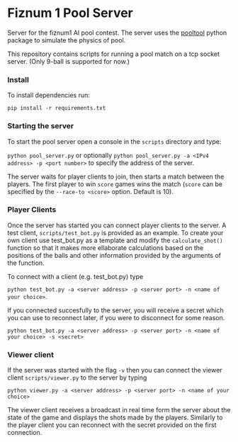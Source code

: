 # Fiznum 1 Pool Server

Server for the fiznum1 AI pool contest. The server uses the [pooltool](https://github.com/ekiefl/pooltool) python package to simulate the physics of pool.

This repository contains scripts for running a pool match on a tcp socket server. (Only 9-ball is supported for now.)

### Install

To install dependencies run:

`pip install -r requirements.txt`

### Starting the server

To start the pool server open a console in the `scripts` directory and type:

`python pool_server.py` or optionally `python pool_server.py -a <IPv4 address> -p <port number>` to specify the address of the server.

The server waits for player clients to join, then starts a match between the players. The first player to win `score` games wins the match (`score` can be specified by the `--race-to <score>` option. Default is 10). 

### Player Clients

Once the server has started you can connect player clients to the server. A test client, `scripts/test_bot.py` is provided as an example. To create your own client use test_bot.py as a template and modify the `calculate_shot()` function so that it makes more ellaborate calculations based on the positions of the balls and other information provided by the arguments of the function. 

To connect with a client (e.g. test_bot.py) type

`python test_bot.py -a <server address> -p <server port> -n <name of your choice>`. 

If you connected succesfully to the server, you will receive a secret which you can use to reconnect later, if you were to disconnect for some reason.

`python test_bot.py -a <server address> -p <server port> -n <name of your choice> -s <secret>`

### Viewer client

If the server was started with the flag `-v` then you can connect the viewer client `scripts/viewer.py` to the server by typing

`python viewer.py -a <server address> -p <server port> -n <name of your choice>`

The viewer client receives a broadcast in real time form the server about the state of the game and displays the shots made by the players. Similarly to the player client you can reconnect with the secret provided on the first connection.

